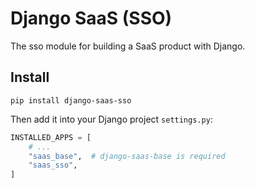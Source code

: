 # Django SaaS (SSO)

The sso module for building a SaaS product with Django.

## Install

```
pip install django-saas-sso
```

Then add it into your Django project `settings.py`:

```python
INSTALLED_APPS = [
    # ...
    "saas_base",  # django-saas-base is required
    "saas_sso",
]
```
